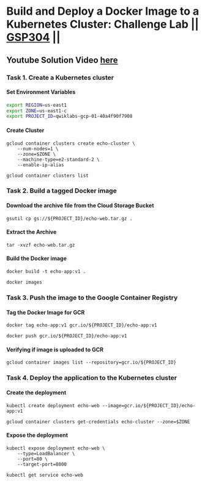 # Build and Deploy a Docker Image to a Kubernetes Cluster: Challenge Lab || [GSP304](https://www.cloudskillsboost.google/focuses/1738?parent=catalog) ||

## Youtube Solution Video [here](https://www.youtube.com/watch?v=LEwH2rqMJJw)


### Task 1. Create a Kubernetes cluster ###

#### Set Environment Variables ###
``` bash
export REGION=us-east1
export ZONE=us-east1-c 
export PROJECT_ID=qwiklabs-gcp-01-40a4f90f7908
```

#### Create Cluster ####
```
gcloud container clusters create echo-cluster \
    --num-nodes=1 \
    --zone=$ZONE \
    --machine-type=e2-standard-2 \
    --enable-ip-alias

```
```
gcloud container clusters list
```

### Task 2. Build a tagged Docker image ###
#### Download the archive file from the Cloud Storage Bucket ####

```
gsutil cp gs://${PROJECT_ID}/echo-web.tar.gz .
```
#### Extract the Archive ####
```
tar -xvzf echo-web.tar.gz

```
#### Build the Docker image ####
```
docker build -t echo-app:v1 .
```
```
docker images
```

### Task 3. Push the image to the Google Container Registry ###
#### Tag the Docker Image for GCR ####

```
docker tag echo-app:v1 gcr.io/${PROJECT_ID}/echo-app:v1
```

```
docker push gcr.io/${PROJECT_ID}/echo-app:v1
```
#### Verifying if image is uploaded to GCR ####
```
gcloud container images list --repository=gcr.io/${PROJECT_ID}
```
### Task 4. Deploy the application to the Kubernetes cluster ###

#### Create the deployment ####
```
kubectl create deployment echo-web --image=gcr.io/${PROJECT_ID}/echo-app:v1
```
```
gcloud container clusters get-credentials echo-cluster --zone=$ZONE
```
#### Expose the deployment ####
```
kubectl expose deployment echo-web \
    --type=LoadBalancer \
    --port=80 \
    --target-port=8000

```
```
kubectl get service echo-web
```

